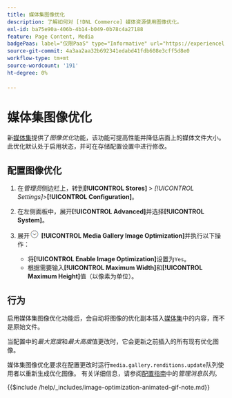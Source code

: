 ```yaml
---
title: 媒体集图像优化
description: 了解如何对 [!DNL Commerce] 媒体资源使用图像优化。
exl-id: ba75e90a-406b-4b14-b049-0b78c4a27188
feature: Page Content, Media
badgePaas: label="仅限PaaS" type="Informative" url="https://experienceleague.adobe.com/en/docs/commerce/user-guides/product-solutions" tooltip="仅适用于云项目(Adobe管理的PaaS基础架构)和内部部署项目上的Adobe Commerce 。"
source-git-commit: 4a3aa2aa32b692341edabd41fdb608e3cff5d8e0
workflow-type: tm+mt
source-wordcount: '191'
ht-degree: 0%

---
```


# 媒体集图像优化

新[媒体集](media-gallery.md)提供了&#x200B;_图像优化_&#x200B;功能，该功能可提高性能并降低店面上的媒体文件大小。 此优化默认处于启用状态，并可在存储配置设置中进行修改。

## 配置图像优化

1. 在&#x200B;_管理员_&#x200B;侧边栏上，转到&#x200B;**[!UICONTROL Stores]** > _[!UICONTROL Settings]_>**[!UICONTROL Configuration]**。

1. 在左侧面板中，展开&#x200B;**[!UICONTROL Advanced]**&#x200B;并选择&#x200B;**[!UICONTROL System]**。

1. 展开![扩展选择器](../assets/icon-display-expand.png) **[!UICONTROL Media Gallery Image Optimization]**&#x200B;并执行以下操作：

   - 将&#x200B;**[!UICONTROL Enable Image Optimization]**&#x200B;设置为`Yes`。
   - 根据需要输入&#x200B;**[!UICONTROL Maximum Width]**&#x200B;和&#x200B;**[!UICONTROL Maximum Height]**&#x200B;值（以像素为单位）。

## 行为

启用媒体集图像优化功能后，会自动将图像的优化副本插入[媒体集](media-gallery.md)中的内容，而不是原始文件。

当配置中的&#x200B;_最大宽度_&#x200B;和&#x200B;_最大高度_&#x200B;值更改时，它会更新之前插入的所有现有优化图像。

媒体集图像优化要求在配置更改时运行`media.gallery.renditions.update`队列使用者以重新生成优化图像。 有关详细信息，请参阅[配置指南](https://experienceleague.adobe.com/docs/commerce-operations/configuration-guide/message-queues/manage-message-queues.html)中的&#x200B;_管理消息队列_。

{{$include /help/_includes/image-optimization-animated-gif-note.md}}

<!-- Last updated from includes: 2024-01-30 15:43:39 -->
